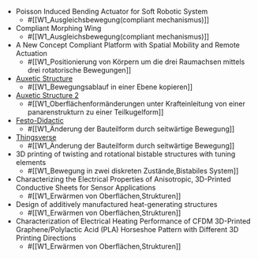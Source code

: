 - Poisson Induced Bending Actuator for Soft Robotic System
	- #[[W1_Ausgleichsbewegung(compliant mechanismus)]]
- Compliant Morphing Wing
	- #[[W1_Ausgleichsbewegung(compliant mechanismus)]]
- A New Concept Compliant Platform with Spatial Mobility and Remote Actuation
	- #[[W1_Positionierung von Körpern um die drei Raumachsen mittels drei rotatorische Bewegungen]]
- [Auxetic Structure](https://www.youtube.com/watch?v=XP5Fk-lHvK0&ab_channel=MITMediaLab)
	- #[[W1_Bewegungsablauf in einer Ebene kopieren]]
- [Auxetic Structure 2](https://www.thingiverse.com/thing:881094)
	- #[[W1_Oberflächenformänderungen unter Krafteinleitung von einer panarenstrukturn zu einer Teilkugelform]]
- [Festo-Didactic](https://www.festo-didactic.com/de-de/lernsysteme/technik-fuer-allgemeinbildende-schulen/fin-ray-bastelbogen.htm?fbid=ZGUuZGUuNTQ0LjEzLjE4LjE0MDMuODUyOA)
	- #[[W1_Änderung der Bauteilform durch seitwärtige Bewegung]]
- [Thingsverse](https://www.thingiverse.com/thing:1487390)
	- #[[W1_Änderung der Bauteilform durch seitwärtige Bewegung]]
- 3D printing of twisting and rotational bistable structures with tuning elements
	- #[[W1_Bewegung in zwei diskreten Zustände,Bistabiles System]]
- Characterizing the Electrical Properties of Anisotropic, 3D-Printed Conductive Sheets for Sensor Applications
	- #[[W1_Erwärmen von Oberflächen,Strukturen]]
- Design of additively manufactured heat-generating structures
	- #[[W1_Erwärmen von Oberflächen,Strukturen]]
- Characterization of Electrical Heating Performance of CFDM 3D-Printed Graphene/Polylactic Acid (PLA) Horseshoe Pattern with Different 3D Printing Directions
	- #[[W1_Erwärmen von Oberflächen,Strukturen]]